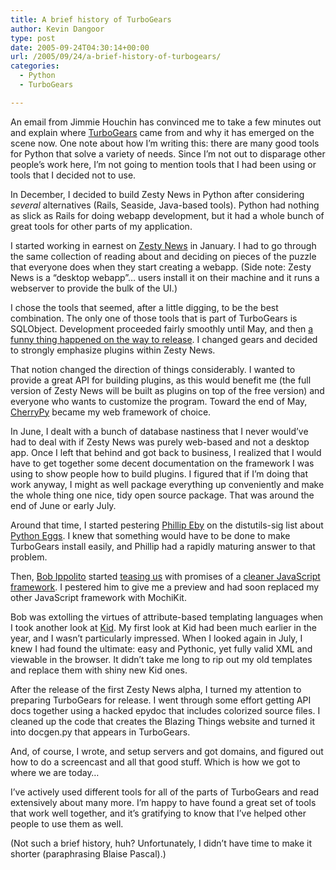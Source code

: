 ```yaml
---
title: A brief history of TurboGears
author: Kevin Dangoor
type: post
date: 2005-09-24T04:30:14+00:00
url: /2005/09/24/a-brief-history-of-turbogears/
categories:
  - Python
  - TurboGears

---
```

An email from Jimmie Houchin has convinced me to take a few minutes out and explain where [TurboGears][1] came from and why it has emerged on the scene now. One note about how I&#8217;m writing this: there are many good tools for Python that solve a variety of needs. Since I&#8217;m not out to disparage other people&#8217;s work here, I&#8217;m not going to mention tools that I had been using or tools that I decided not to use.

In December, I decided to build Zesty News in Python after considering _several_ alternatives (Rails, Seaside, Java-based tools). Python had nothing as slick as Rails for doing webapp development, but it had a whole bunch of great tools for other parts of my application.

I started working in earnest on [Zesty News][2] in January. I had to go through the same collection of reading about and deciding on pieces of the puzzle that everyone does when they start creating a webapp. (Side note: Zesty News is a &#8220;desktop webapp&#8221;&#8230; users install it on their machine and it runs a webserver to provide the bulk of the UI.)

I chose the tools that seemed, after a little digging, to be the best combination. The only one of those tools that is part of TurboGears is SQLObject. Development proceeded fairly smoothly until May, and then [a funny thing happened on the way to release][3]. I changed gears and decided to strongly emphasize plugins within Zesty News.

That notion changed the direction of things considerably. I wanted to provide a great API for building plugins, as this would benefit me (the full version of Zesty News will be built as plugins on top of the free version) and everyone who wants to customize the program. Toward the end of May, [CherryPy][4] became my web framework of choice.

In June, I dealt with a bunch of database nastiness that I never would&#8217;ve had to deal with if Zesty News was purely web-based and not a desktop app. Once I left that behind and got back to business, I realized that I would have to get together some decent documentation on the framework I was using to show people how to build plugins. I figured that if I&#8217;m doing that work anyway, I might as well package everything up conveniently and make the whole thing one nice, tidy open source package. That was around the end of June or early July.

Around that time, I started pestering [Phillip Eby][5] on the distutils-sig list about [Python Eggs][6]. I knew that something would have to be done to make TurboGears install easily, and Phillip had a rapidly maturing answer to that problem.

Then, [Bob Ippolito][7] started [teasing us][8] with promises of a [cleaner JavaScript framework][9]. I pestered him to give me a preview and had soon replaced my other JavaScript framework with MochiKit.

Bob was extolling the virtues of attribute-based templating languages when I took another look at [Kid][10]. My first look at Kid had been much earlier in the year, and I wasn&#8217;t particularly impressed. When I looked again in July, I knew I had found the ultimate: easy and Pythonic, yet fully valid XML and viewable in the browser. It didn&#8217;t take me long to rip out my old templates and replace them with shiny new Kid ones.

After the release of the first Zesty News alpha, I turned my attention to preparing TurboGears for release. I went through some effort getting API docs together using a hacked epydoc that includes colorized source files. I cleaned up the code that creates the Blazing Things website and turned it into docgen.py that appears in TurboGears.

And, of course, I wrote, and setup servers and got domains, and figured out how to do a screencast and all that good stuff. Which is how we got to where we are today&#8230;

I&#8217;ve actively used different tools for all of the parts of TurboGears and read extensively about many more. I&#8217;m happy to have found a great set of tools that work well together, and it&#8217;s gratifying to know that I&#8217;ve helped other people to use them as well.

(Not such a brief history, huh? Unfortunately, I didn&#8217;t have time to make it shorter (paraphrasing Blaise Pascal).)

 [1]: http://www.turbogears.org
 [2]: http://www.zestynews.com
 [3]: http://www.blueskyonmars.com/2005/08/18/a-funny-thing-happened-on-the-way-to-release/
 [4]: http://cherrypy.org
 [5]: http://dirtsimple.org
 [6]: http://peak.telecommunity.com/DevCenter/setuptools
 [7]: http://bob.pythonmac.org
 [8]: http://bob.pythonmac.org/archives/2005/07/01/javascript-frameworks/
 [9]: http://www.mochikit.com/
 [10]: http://kid.lesscode.org